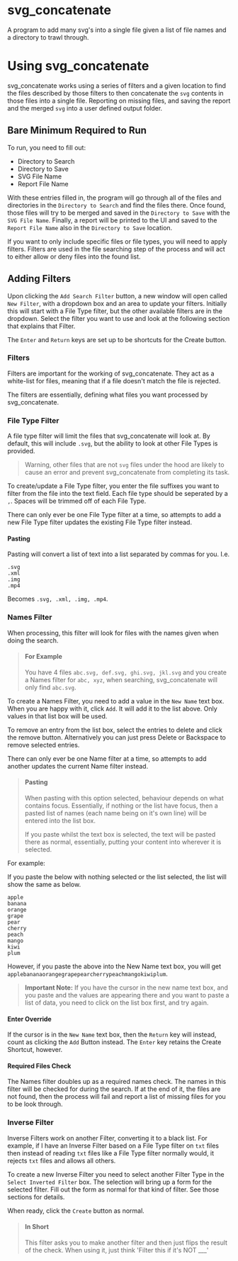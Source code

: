 # svg_concatenate
A program to add many svg's into a single file given a list of file names and a directory to trawl through.

# Using svg_concatenate

svg_concatenate works using a series of filters and a given location to find the files described by those filters to
then concatenate the `svg` contents in those files into a single file.  Reporting on missing files, and saving the
report and the merged `svg` into a user defined output folder.

## Bare Minimum Required to Run

To run, you need to fill out:

- Directory to Search
- Directory to Save
- SVG File Name
- Report File Name

With these entries filled in, the program will go through all of the files and directories in the `Directory to Search`
and find the files there.  Once found, those files will try to be merged and saved in the `Directory to Save` 
with the `SVG File Name`.  Finally, a report will be printed to the UI and saved to the `Report File Name` also in the
`Directory to Save` location.

If you want to only include specific files or file types, you will need to apply filters.  Filters are used in the file
searching step of the process and will act to either allow or deny files into the found list.

## Adding Filters

Upon clicking the `Add Search Filter` button, a new window will open called `New Filter`, with a dropdown box and an
area to update your filters.  Initially this will start with a File Type filter, but the other available filters are in
the dropdown.  Select the filter you want to use and look at the following section that explains that Filter.

The `Enter` and `Return` keys are set up to be shortcuts for the Create button.

### Filters
Filters are important for the working of svg_concatenate.  They act as a white-list for files, meaning that if a file
doesn't match the file is rejected.

The filters are essentially, defining what files you want processed by svg_concatenate.

### File Type Filter

A file type filter will limit the files that svg_concatenate will look at.  By default, this will include `.svg`,
but the ability to look at other File Types is provided.  

> Warning, other files that are not `svg` files under the hood are likely to cause an error and prevent svg_concatenate
> from completing its task.

To create/update a File Type filter, you enter the file suffixes you want to filter from the file into the text field.
Each file type should be seperated by a `,`.  Spaces will be trimmed off of each File Type.

There can only ever be one File Type filter at a time, so attempts to add a new File Type filter updates the existing
File Type filter instead.

#### Pasting
Pasting will convert a list of text into a list separated by commas for you.  I.e.

```
.svg
.xml
.img
.mp4
```

Becomes `.svg, .xml, .img, .mp4`.

### Names Filter

When processing, this filter will look for files with the names given when doing the search.

> #### For Example
> You have 4 files `abc.svg, def.svg, ghi.svg, jkl.svg` and you create a Names filter for `abc, xyz`, when searching,
> svg_concatenate will only find `abc.svg`.

To create a Names Filter, you need to add a value in the `New Name` text box.  When you are happy with it, click `Add`.
It will add it to the list above.  Only values in that list box will be used.

To remove an entry from the list box, select the entries to delete and click the remove button.  Alternatively you can just press Delete or
Backspace to remove selected entries.

There can only ever be one Name filter at a time, so attempts to add another updates the current Name filter instead.

> #### Pasting
> When pasting with this option selected, behaviour depends on what contains focus.  Essentially, if nothing or the list
> have focus, then a pasted list of names (each name being on it's own line) will be entered into the list box.
> 
> If you paste whilst the text box is selected, the text will be pasted there as normal, essentially, putting your
> content into wherever it is selected.

For example:

If you paste the below with nothing selected or the list selected, the list will show the same as below.
```
apple
banana
orange
grape
pear
cherry
peach
mango
kiwi
plum
```

However, if you paste the above into the New Name text box, you will get 
`applebananaorangegrapepearcherrypeachmangokiwiplum`.

> **Important Note:** If you have the cursor in the new name text box, and you paste and the values are appearing there
> and you want to paste a list of data, you need to click on the list box first, and try again.

#### Enter Override
If the cursor is in the `New Name` text box, then the `Return` key will instead, count as clicking the `Add` 
Button instead. The `Enter` key retains the Create Shortcut, however.

#### Required Files Check
The Names filter doubles up as a required names check. The names in this filter will be checked for during the search.
If at the end of it, the files are not found, then the process will fail and report a list of missing files for you to
be look through.

### Inverse Filter
Inverse Filters work on another Filter, converting it to a black list.  For example, if I have an Inverse Filter based
on a File Type filter on `txt` files then instead of reading `txt` files like a File Type filter normally would, it
rejects `txt` files and allows all others.

To create a new Inverse Filter you need to select another Filter Type in the `Select Inverted Filter` box. The selection
will bring up a form for the selected filter.  Fill out the form as normal for that kind of filter.  See those sections
for details.

When ready, click the `Create` button as normal.

> #### In Short
> This filter asks you to make another filter and then just flips the result of the check.  When using it, just think
> 'Filter this if it's NOT ___'